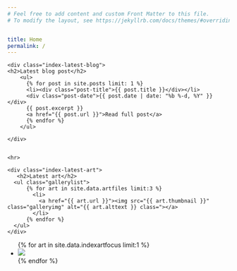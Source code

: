 ```yaml
---
# Feel free to add content and custom Front Matter to this file.
# To modify the layout, see https://jekyllrb.com/docs/themes/#overriding-theme-defaults


title: Home
permalink: /
---
```



<div class="index-content">
  <div class="index-latest">
    
    <div class="index-latest-blog">
    <h2>Latest blog post</h2>
        <ul>
          {% for post in site.posts limit: 1 %}
          <li><div class="post-title">{{ post.title }}</div></li>
          <div class="post-date">{{ post.date | date: "%b %-d, %Y" }}</div>
          {{ post.excerpt }} 
          <a href="{{ post.url }}">Read full post</a>
          {% endfor %}
        </ul>
      
    </div>


    <hr>

    <div class="index-latest-art">
       <h2>Latest art</h2>
      <ul class="gallerylist">
          {% for art in site.data.artfiles limit:3 %}
            <li>
              <a href="{{ art.url }}"><img src="{{ art.thumbnail }}" class="galleryimg" alt="{{ art.alttext }} class="></a>
            </li>
          {% endfor %}
      </ul>
    </div>
 </div>

  <div class="index-side">
    <ul>
        {% for art in site.data.indexartfocus limit:1 %}
          <li>
            <img src="{{ art.imagepath }}" class="index-art-focus"/>
          </li>
        {% endfor %}
    </ul>
  </div>
</div>